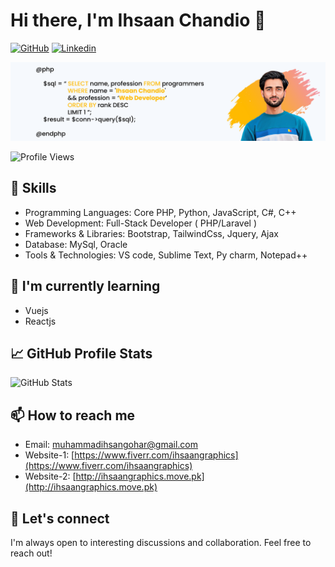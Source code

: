 <!-- Your Name or Username -->
# Hi there, I'm Ihsaan Chandio 👋

<!-- Your Professional Links -->
[![GitHub](https://img.shields.io/github/followers/ihsaan-20?label=Follow&style=social)](https://github.com/ihsaan-20)
[![Linkedin](https://img.shields.io/badge/-Ihsaan_Chandio-blue?style=flat&logo=Linkedin&logoColor=white&link=https://www.linkedin.com/in/muhammad-ihsan-gohar-chandio-20aa11a5/)](https://www.linkedin.com/in/muhammad-ihsan-gohar-chandio-20aa11a5/)


<!-- Your Banner Image -->
![Banner](https://github.com/Ihsaan-20/Ihsaan-20/blob/main/github-banner.png)
<!-- GitHub Profile Views Counter -->
![Profile Views](https://komarev.com/ghpvc/?username=Ihsaan-20)

## 🚀 Skills

<!-- Your top skills -->
- Programming Languages: Core PHP, Python, JavaScript, C#, C++
- Web Development: Full-Stack Developer ( PHP/Laravel )
- Frameworks & Libraries: Bootstrap, TailwindCss, Jquery, Ajax
- Database: MySql, Oracle
- Tools & Technologies: VS code, Sublime Text, Py charm, Notepad++

## 🌱 I'm currently learning

<!-- Areas or technologies you are currently learning about -->
- Vuejs
- Reactjs


## 📈 GitHub Profile Stats

![GitHub Stats](https://github-readme-stats.vercel.app/api?username=Ihsaan-20&show_icons=true)



## 📫 How to reach me

<!-- Ways to connect with you -->
- Email: muhammadihsangohar@gmail.com
- Website-1: [https://www.fiverr.com/ihsaangraphics](https://www.fiverr.com/ihsaangraphics)
- Website-2: [http://ihsaangraphics.move.pk](http://ihsaangraphics.move.pk)

## 💬 Let's connect

<!-- A call to action for visitors to connect with you -->
I'm always open to interesting discussions and collaboration. Feel free to reach out!
